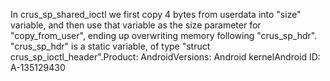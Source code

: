 In crus_sp_shared_ioctl we first copy 4 bytes from userdata into "size" variable, and then use that variable as the size parameter for "copy_from_user", ending up overwriting memory following "crus_sp_hdr". "crus_sp_hdr" is a static variable, of type "struct crus_sp_ioctl_header".Product: AndroidVersions: Android kernelAndroid ID: A-135129430